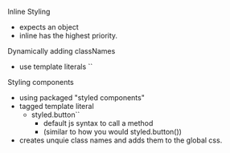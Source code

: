 Inline Styling
- expects an object
- inline has the highest priority. 

Dynamically adding classNames 
- use template literals ``

Styling components
- using packaged "styled components"
- tagged template literal 
  - styled.button``
    - default js syntax to call a method 
    - (similar to how you would styled.button())
- creates unquie class names and adds them to the global css. 